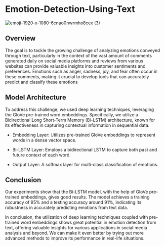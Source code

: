 # Emotion-Detection-Using-Text

![emoji-1920-x-1080-6cnao0nwrmho8cex (3)](https://github.com/ninadpatil09/Emotion-Detection-Using-Text/assets/60342946/2825bc40-d9ba-4df3-89a9-98140c545885)

## Overview

The goal is to tackle the growing challenge of analyzing emotions conveyed through text, particularly in the context of the vast amount of comments generated daily on social media platforms and reviews from various websites can provide valuable insights into customer sentiments and preferences. Emotions such as anger, sadness, joy, and fear often occur in these comments, making it crucial to develop tools that can accurately predict and classify these emotions

## Model Architecture
To address this challenge, we used deep learning techniques, leveraging the GloVe pre-trained word embeddings. Specifically, we utilize a Bidirectional Long Short-Term Memory (Bi-LSTM) architecture, known for its effectiveness in capturing contextual information in sequential data.

  - Embedding Layer: Utilizes pre-trained GloVe embeddings to represent words in a dense vector space.

  - Bi-LSTM Layer: Employs a bidirectional LSTM to capture both past and future context of each word.

  - Output Layer: A softmax layer for multi-class classification of emotions.

## Conclusion

Our experiments show that the Bi-LSTM model, with the help of GloVe pre-trained embeddings, gives good results. The model achieves a training accuracy of 95% and a testing accuracy around 91%, indicating its robustness in accurately predicting emotions from text data.

In conclusion, the utilization of deep learning techniques coupled with pre-trained word embeddings shows great potential in emotion detection from text, offering valuable insights for various applications in social media analysis and beyond. We can make it even better by trying out more advanced methods to improve its performance in real-life situations.
